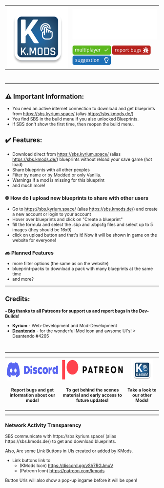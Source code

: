 <table style="width:100%">
    <tr>
        <td style="width:200px">
            <a href="https://discord.gg/JsJ9XXWS7Q"><img style="height: 200px!Important" src="https://raw.githubusercontent.com/Kyri123/KMods-Docs/main/docs/Images/KMods-Logo.png"></a>
        </td>
        <td v-align="left">
            <a href="https://ficsit.app/user/9uvZtCA4cM6H4q"><img style="height: 100px!Important" src="https://raw.githubusercontent.com/Kyri123/KMods-Docs/main/docs/Images/Kyri-Logo.png"></a><br /><br />
            <img height="30px" style="float:left, margin-right:12px" src="https://raw.githubusercontent.com/deantendo/community/master/com_mp_yes.png">
            <a href="https://discord.gg/JsJ9XXWS7Q"><img height="30px" style="float:left, margin-right:12px" src="https://raw.githubusercontent.com/Kyri123/KMods-Docs/main/docs/Images/ReportBugs.png"></a>
           <a href="https://discord.gg/JsJ9XXWS7Q"> <img height="30px" style="float:left, margin-right:12px" src="https://raw.githubusercontent.com/Kyri123/KMods-Docs/main/docs/Images/Suggestions.png"></a>
        </td>
    <tr>
</table>
<br /><hr /> 

## ⚠️ Important Information:
* You need an active internet connection to download and get blueprints from https://sbs.kyrium.space/ (alias https://sbs.kmods.de/)
* You find SBS in the build menu if you also unlocked Blueprints.
* If SBS don't show the first time, then reopen the build menu.

## ✔️ Features:
* Download direct from https://sbs.kyrium.space/ (alias https://sbs.kmods.de/) blueprints without reload your save game (hot load)
* Share blueprints with all other peoples
* Filter by name or by Modded or only Vanilla.
* Warnings if a mod is missing for this blueprint
* and much more!

### 🌐 How do I upload new blueprints to share with other users
* Go to https://sbs.kyrium.space/ (alias https://sbs.kmods.de/) and create a new account or login to your account
* Hover over blueprints and click on "Create a blueprint"
* fill the formula and select the .sbp and .sbpcfg files and select up to 5 images (they should be 16x9)
* click on upload button and that's it! Now it will be shown in game on the website for everyone!

### 🔜 Planned Features
* more filter options (the same as on the website)
* blueprint-packs to download a pack with many blueprints at the same time
* and more?

___
## Credits:
**- Big thanks to all Patreons for support us and report bugs in the Dev-Builds!**
- **Kyrium** - Web-Development and Mod-Development
- **[Deantendo](https://ficsit.app/guide/5wQHZbwjYA2nJe)** - for the wonderful Mod icon and awsome UI's! > Deantendo
#4265

<br /><hr />

<table style="width:100%">
    <tr>
        <td style="padding:6px">
             <center><a href="https://discord.gg/JsJ9XXWS7Q"><img style="height: 70px!Important" src="https://raw.githubusercontent.com/Kyri123/KMods-Docs/main/docs/Images/Discord-Logo.png"></a>
            <h4>Report bugs and get information about our mods!</h4></center>
        </td>
        <td style="padding:6px">
            <center><a href="https://www.patreon.com/kmods"><img style="height: 70px!Important" src="https://raw.githubusercontent.com/Kyri123/KMods-Docs/main/docs/Images/Patreon-Logo.png"></a><br />
            <h4>To get behind the scenes material and early access to future updates!</h4></center>
        </td>
        <td style="padding:6px">
             <center><a href="https://ficsit.app/user/9uvZtCA4cM6H4q"><img style="height: 70px!Important" src="https://raw.githubusercontent.com/Kyri123/KMods-Docs/main/docs/Images/KMods-Logo.png"></a>
            <h4>Take a look to our other Mods!</h4></center>
        </td>
    <tr>
</table>
<hr />
<h3>Network Activity Transparency</h3>
SBS communicate with https://sbs.kyrium.space/ (alias https://sbs.kmods.de/) to get and download blueprints.

Also, Are some Link Buttons in UIs created or added by KMods.

- Link buttons link to
  - (KMods Icon) https://discord.gg/ySh7RGJmuV
  - (Patreon Icon) https://patreon.com/kmods

Button Urls will also show a pop-up ingame before it will be open!